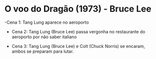 # O voo do Dragão (1973) - Bruce Lee
-Cena 1: Tang Lung aparece no aeroporto

- Cena 2: Tang Lung (Bruce Lee) passa vergonha no restaurante do aeroporto por não saber italiano

- Cena 3: Tang Lung (Bruce Lee) e Colt (Chuck Norris) se encaram, ambos se preparam para lutar.
